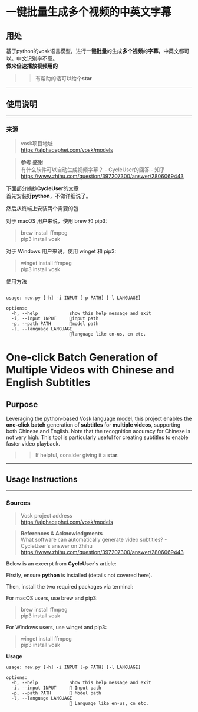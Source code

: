 # **一键批量**生成**多个视频**的**中英文字幕**

## **用处**
基于python的vosk语言模型，进行**一键批量**的生成**多个视频**的**字幕**，中英文都可以。中文识别率不高。  
**做来倍速播放视频用的** 
> >有帮助的话可以给个**star**
* * *
## **使用说明**
---------

### **来源**  
> vosk项目地址  
> https://alphacephei.com/vosk/models    

> **参考**  **感谢**  
> 有什么软件可以自动生成视频字幕？ - CycleUser的回答 - 知乎
> https://www.zhihu.com/question/397207300/answer/2806069443
> 
下面部分摘抄**CycleUser**的文章  
首先安装好**python**，不做详细说了。   

然后从终端上安装两个需要的包  

对于 macOS 用户来说，使用 brew 和 pip3:
> brew install ffmpeg  
> pip3 install vosk   

对于 Windows 用户来说，使用 winget 和 pip3:
> winget install ffmpeg  
> pip3 install vosk
  
使用方法
```

usage: new.py [-h] -i INPUT [-p PATH] [-l LANGUAGE]

options:
  -h, --help            show this help message and exit
  -i, --input INPUT     📂input path
  -p, --path PATH       📳model path
  -l, --language LANGUAGE
                        🏁language like en-us, cn etc.

```
			
# **One-click Batch Generation** of **Multiple Videos** with **Chinese and English Subtitles**

## **Purpose**
Leveraging the python-based Vosk language model, this project enables the **one-click batch** generation of **subtitles** for **multiple videos**, supporting both Chinese and English. Note that the recognition accuracy for Chinese is not very high. This tool is particularly useful for creating subtitles to enable faster video playback.
> > If helpful, consider giving it a **star**.
* * *
## **Usage Instructions**
---------

### **Sources**  
> Vosk project address  
> https://alphacephei.com/vosk/models    

> **References & Acknowledgments**  
> What software can automatically generate video subtitles? - CycleUser's answer on Zhihu
> https://www.zhihu.com/question/397207300/answer/2806069443

Below is an excerpt from **CycleUser**'s article:

Firstly, ensure **python** is installed (details not covered here).

Then, install the two required packages via terminal:

For macOS users, use brew and pip3:
> brew install ffmpeg  
> pip3 install vosk   

For Windows users, use winget and pip3:
> winget install ffmpeg  
> pip3 install vosk  

**Usage**
```
usage: new.py [-h] -i INPUT [-p PATH] [-l LANGUAGE]

options:
  -h, --help            Show this help message and exit
  -i, --input INPUT     📂 Input path
  -p, --path PATH       📳 Model path
  -l, --language LANGUAGE
                        🏁 Language like en-us, cn etc.
```		






